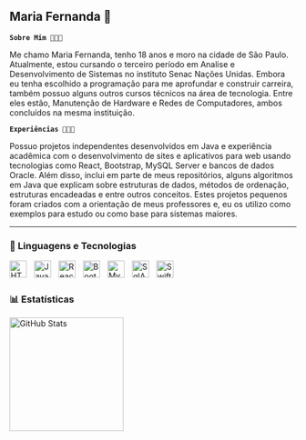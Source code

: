 ## Maria Fernanda 🌸

**`Sobre Mim 👩🏻‍🎓`**

Me chamo Maria Fernanda, tenho 18 anos e moro na cidade de São Paulo. Atualmente, estou cursando o terceiro período em Analise e Desenvolvimento de Sistemas no instituto Senac Nações Unidas.  Embora eu tenha escolhido a programação para me aprofundar e construir carreira, também possuo alguns outros cursos técnicos na área de tecnologia. Entre eles estão, Manutenção de Hardware e Redes de Computadores, ambos concluídos na mesma instituição. 

**`Experiências 👩🏻‍💻`**

Possuo projetos independentes desenvolvidos em Java e experiência acadêmica com o desenvolvimento de sites e aplicativos para web usando tecnologias como React, Bootstrap, MySQL Server e bancos de dados Oracle. Além disso, inclui em parte de meus repositórios, alguns algoritmos em Java que explicam sobre estruturas de dados, métodos de ordenação, estruturas encadeadas e entre outros conceitos. Estes projetos pequenos foram criados com a orientação de meus professores e, eu os utilizo como exemplos para estudo ou como base para sistemas maiores. 

---

### 🤖 Linguagens e Tecnologias

<img 
    align="left" 
    alt="HTML"
    title="HTML" 
    width="30px" 
    style="padding-right: 10px;" 
    src= "https://cdn.jsdelivr.net/gh/devicons/devicon@latest/icons/java/java-original-wordmark.svg"
/>
<img 
    align="left" 
    alt="JavaScript" 
    title="JavaScript"
    width="30px" 
    style="padding-right: 10px;" 
    src="https://cdn.jsdelivr.net/gh/devicons/devicon@latest/icons/javascript/javascript-original.svg" 
/>
<img 
    align="left" 
    alt="React"
    title="React" 
    width="30px" 
    style="padding-right: 10px;" 
    src="https://cdn.jsdelivr.net/gh/devicons/devicon@latest/icons/react/react-original.svg" 
/>
<img 
    align="left" 
    alt="Bootstrap"
    title="Bootstrap" 
    width="30px" 
    style="padding-right: 10px;" 
    src="https://cdn.jsdelivr.net/gh/devicons/devicon@latest/icons/bootstrap/bootstrap-original.svg" 
/>
<img 
    align="left" 
    alt="MySql" 
    title="MySql"
    width="30px" 
    style="padding-right: 10px;" 
    src="https://cdn.jsdelivr.net/gh/devicons/devicon@latest/icons/mysql/mysql-original.svg" 
/>
<img 
    align="left" 
    alt="SqlAzure" 
    title="SqlAzure"
    width="30px" 
    style="padding-right: 10px;" 
    src="https://cdn.jsdelivr.net/gh/devicons/devicon@latest/icons/azuresqldatabase/azuresqldatabase-original.svg" 
/>
<img 
    align="left" 
    alt="Swift" 
    title="Swift"
    width="30px" 
    style="padding-right: 10px;" 
    src="https://cdn.jsdelivr.net/gh/devicons/devicon@latest/icons/swift/swift-original.svg" 
/>

<br/>
<br/>

### 📊 Estatísticas

<p>

<img 
      align="left" 
      alt="GitHub Stats" 
      height="200" 
      src="https://github-readme-stats.vercel.app/api/top-langs/?username=NandaMariaa&theme=synthwave&size_weight=0.5&count_weight=0.5&layout=compact&custom_title=Tecnologias&langs_count=9" 
/>

</p>

